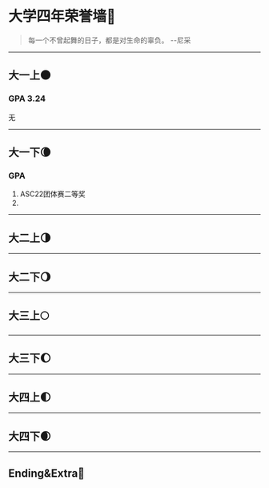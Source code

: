 # 大学四年荣誉墙:star2:



 > 每一个不曾起舞的日子，都是对生命的辜负。  --尼采
---
## 大一上:new_moon:
### GPA 3.24
无

---
## 大一下:waning_crescent_moon:
### GPA
1. ASC22团体赛二等奖
2. 
---
## 大二上:last_quarter_moon:

---
## 大二下:waning_gibbous_moon:

---
## 大三上:full_moon:


---
## 大三下:waxing_gibbous_moon:


---
## 大四上:first_quarter_moon:


---
## 大四下:waxing_crescent_moon:

---
## Ending&Extra:new_moon_with_face:
